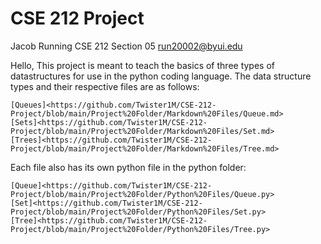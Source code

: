 # CSE 212 Project
Jacob Running
CSE 212 Section 05
run20002@byui.edu



Hello,
This project is meant to teach the basics of three types of datastructures for use in the python coding language.
The data structure types and their respective files are as follows:

    [Queues]<https://github.com/Twister1M/CSE-212-Project/blob/main/Project%20Folder/Markdown%20Files/Queue.md>
    [Sets]<https://github.com/Twister1M/CSE-212-Project/blob/main/Project%20Folder/Markdown%20Files/Set.md>
    [Trees]<https://github.com/Twister1M/CSE-212-Project/blob/main/Project%20Folder/Markdown%20Files/Tree.md>

Each file also has its own python file in the python folder:

    [Queue]<https://github.com/Twister1M/CSE-212-Project/blob/main/Project%20Folder/Python%20Files/Queue.py>
    [Set]<https://github.com/Twister1M/CSE-212-Project/blob/main/Project%20Folder/Python%20Files/Set.py>
    [Tree]<https://github.com/Twister1M/CSE-212-Project/blob/main/Project%20Folder/Python%20Files/Tree.py>

